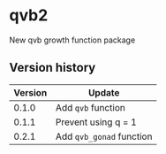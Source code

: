 # qvb2
New qvb growth function package

## Version history
| Version | Update |
| ------- | ------ |
| 0.1.0 | Add `qvb` function |
| 0.1.1 | Prevent using q = 1 |
| 0.2.1 | Add `qvb_gonad` function |
